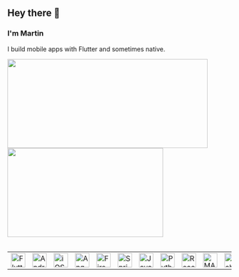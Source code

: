 <!--
**martintrollip/martintrollip** is a ✨ _special_ ✨ repository because its `README.md` (this file) appears on your GitHub profile.

Here are some ideas to get you started:

- 🔭 I’m currently working on ...
- 🌱 I’m currently learning ...
- 👯 I’m looking to collaborate on ...
- 🤔 I’m looking for help with ...
- 💬 Ask me about ...
- 📫 How to reach me: ...
- 😄 Pronouns: ...
- ⚡ Fun fact: ...
-->
## Hey there 👋
### I'm Martin

I build mobile apps with Flutter and sometimes native.


<a href="https://github.com/martintrollip">
    <img height=200 width=450 align="center" src="https://github-readme-stats.vercel.app/api?username=martintrollip&show_icons=true&count_private=true&theme=dark&rank_icon=github&hide_border=true" />
</a>
<a href="https://github.com/martintrollip">
    <img height=200 width=350 align="center" src="https://github-readme-stats.vercel.app/api/top-langs/?username=martintrollip&layout=compact&hide_border=true&theme=dark&langs_count=5&hide=jupyter%20notebook,tex,css,php,objective-c" />
</a>

<br/>
<br/>

<!-- source: https://devicon.dev/ -->
<table align="center" width="100%" style="border-collapse: collapse; border: none;" boder="0">
    <tr>
        <td border=0 style="border: none;"><img width="32px" src="https://cdn.jsdelivr.net/gh/devicons/devicon@latest/icons/flutter/flutter-original.svg" alt="Flutter logo" title="Flutter" /> <!-- Flutter --></td>
        <td style="border: none;"><img width="32px" src="https://cdn.jsdelivr.net/gh/devicons/devicon@latest/icons/android/android-original.svg" alt="Android logo" title="Android" /> <!-- Android --></td>
        <td style="border: none;"><img width="32px" src="https://cdn.jsdelivr.net/gh/devicons/devicon@latest/icons/swift/swift-original.svg" alt="iOS logo" title="iOS" /> <!-- iOS --></td>
        <td style="border: none;"><img width="32px" src="https://cdn.jsdelivr.net/gh/devicons/devicon@latest/icons/angular/angular-original.svg" alt="Angular logo" title="Angular" /> <!-- Angular --></td>
        <td style="border: none;"><img width="32px" src="https://cdn.jsdelivr.net/gh/devicons/devicon@latest/icons/firebase/firebase-original.svg" alt="Firebase logo" title="Firebase" /> <!-- Firebase --></td>
        <td style="border: none;"><img width="32px" src="https://cdn.jsdelivr.net/gh/devicons/devicon@latest/icons/spring/spring-original.svg" alt="Spring Boot logo" title="Spring Boot" /> <!-- Spring Boot --></td>
        <td style="border: none;"><img width="32px" src="https://cdn.jsdelivr.net/gh/devicons/devicon@latest/icons/java/java-original.svg" alt="Java FX logo" title="Java FX and Swing" /> <!-- Java FX --></td>
        <td style="border: none;"><img width="32px" src="https://cdn.jsdelivr.net/gh/devicons/devicon@latest/icons/python/python-original.svg" alt="Python" title="Python" /> <!-- Python --></td>
        <td style="border: none;"><img width="32px" src="https://cdn.jsdelivr.net/gh/devicons/devicon@latest/icons/react/react-original.svg" alt="React Native logo" title="React Native" /> <!-- React Native --></td>
        <td style="border: none;"><img width="32px" src="https://cdn.jsdelivr.net/gh/devicons/devicon@latest/icons/matlab/matlab-original.svg" alt="MATLAB and Simulink logo" title="MATLAB and Simulink" /> <!-- MATLAB and Simulink --></td>
        <td style="border: none;"><img width="32px" src="https://cdn.jsdelivr.net/gh/devicons/devicon@latest/icons/labview/labview-original.svg" alt="LabVIEW logo" title="LabVIEW" /> <!-- LabVIEW --></td>
    </tr>
</table>